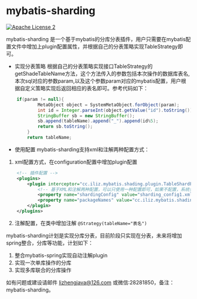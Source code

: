 # mybatis-sharding


[![Apache License 2](https://img.shields.io/badge/license-ASF2-blue.svg)](https://www.apache.org/licenses/LICENSE-2.0.txt)

mybatis-sharding 是一个基于mybatis的分库分表插件，用户只需要在mybatis配置文件中增加上plugin配置属性，并根据自己的分表策略实现TableStrategy即可。

- 实现分表策略
根据自己的分表策略实现接口TableStrategy的getShadeTableName方法，这个方法传入的参数包括本次操作的数据库表名,本次sql对应的参数param,以及这个参数param对应的mybatis配置，用户根据自定义策略实现后返回相应的表名即可。参考代码如下：
```java
	if(param != null){
			MetaObject object = SystemMetaObject.forObject(param);
			int id = Integer.parseInt(object.getValue("id").toString());
			StringBuffer sb = new StringBuffer();
			sb.append(tableName).append("_").append(id%5);
			return sb.toString();
		}
		return tableName;
```
- 使用配置
mybatis-sharding支持xml和注解两种配置方式：
1. xml配置方式，在configuration配置中增加plugin配置
```xml
	<!-- 插件配置 -->
	<plugins>
		<plugin interceptor="cc.iliz.mybatis.shading.plugin.TableShardPlugin">
			<!-- 基于XML和注解两种配置，可以只使用一种配置即可，如果不配置，系统会使用扫描默认配置的包 ，如com,org,edu,cn,gov,io,cc-->
			<property name="shardingConfig" value="sharding_config1.xml"/>
			<property name="packageNames" value="cc.iliz.mybatis.shading"/>
		</plugin>
	</plugins> 
```
2. 注解配置，在类中增加注解
`@Strategy(tableName="表名")`


mybatis-sharding计划是实现分库分表，目前阶段只实现在分表，未来将增加spring整合，分库等功能，计划如下：
1. 整合mybatis-spring实现自动注解plugin
2. 实现一次单库操作的分库
3. 实现多库联合的分库操作


如有问题或建设请邮件 lizhengjava@126.com 或微信:28281850，备注：mybatis-sharding。
